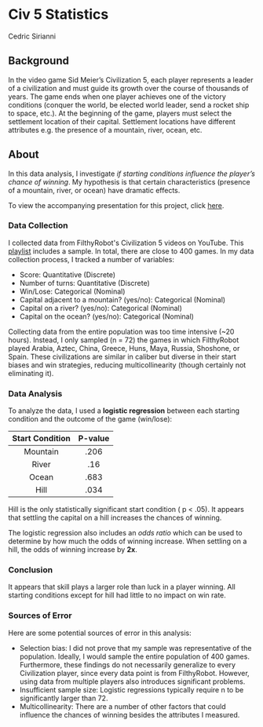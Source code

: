 # Civ 5 Statistics

Cedric Sirianni

## Background

In the video game Sid Meier’s Civilization 5, each player represents a leader of a civilization and must guide its growth over the course of thousands of years. The game ends when one player achieves one of the victory conditions (conquer the world, be elected world leader, send a rocket ship to space, etc.). At the beginning of the game, players must select the settlement location of their capital. Settlement locations have different attributes e.g. the presence of a mountain, river, ocean, etc.

## About
In this data analysis, I investigate *if starting conditions influence the player’s chance of winning*. My hypothesis is that certain characteristics (presence of a mountain, river, or ocean) have dramatic effects.

To view the accompanying presentation for this project, click [here](https://docs.google.com/presentation/d/1FT_cNBsll4tAzSqiaOMsJ6y-Qid2bP_ji7U1uy0_pWY/edit?usp=sharing).

### Data Collection

I collected data from FilthyRobot's Civilization 5 videos on YouTube. This [playlist](https://www.youtube.com/watch?v=joO1AF1aFWQ&list=PLQFX9B_9L4-mCLbc4tUl5EejZDqsGJjsz) includes a sample. In total, there are close to 400 games. In my data collection process, I tracked a number of variables:

- Score: Quantitative (Discrete)
- Number of turns: Quantitative (Discrete)
- Win/Lose: Categorical (Nominal)
- Capital adjacent to a mountain? (yes/no): Categorical (Nominal)
- Capital on a river? (yes/no): Categorical (Nominal)
- Capital on the ocean? (yes/no): Categorical (Nominal)

Collecting data from the entire population was too time intensive (~20 hours). Instead, I only sampled (n = 72) the games in which FilthyRobot played Arabia, Aztec, China, Greece, Huns, Maya, Russia, Shoshone, or Spain. These civilizations are similar in caliber but diverse in their start biases and win strategies, reducing multicollinearity (though certainly not eliminating it).

### Data Analysis

To analyze the data, I used a **logistic regression** between each starting condition and the outcome of the game (win/lose):

| Start Condition | P-value |
|:---------------:|:-------:|
|    Mountain     |  .206   |
|      River      |   .16   |
|      Ocean      |  .683   | 
|      Hill       |  .034   |

Hill is the only statistically significant start condition ( p < .05). It appears that settling the capital on a hill increases the chances of winning. 

The logistic regression also includes an *odds ratio* which can be used to determine by how much the odds of winning increase. When settling on a hill, the odds of winning increase by **2x**.

### Conclusion

It appears that skill plays a larger role than luck in a player winning. All starting conditions except for hill had little to no impact on win rate.

### Sources of Error

Here are some potential sources of error in this analysis:

- Selection bias: I did not prove that my sample was representative of the population. Ideally, I would sample the entire population of 400 games. Furthermore, these findings do not necessarily generalize to every Civilization player, since every data point is from FilthyRobot. However, using data from multiple players also introduces significant problems.
- Insufficient sample size: Logistic regressions typically require n to be significantly larger than 72.
- Multicollinearity: There are a number of other factors that could influence the chances of winning besides the attributes I measured.
